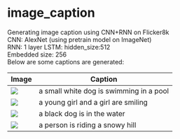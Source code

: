 # image_caption
Generating image caption using CNN+RNN on Flicker8k  
CNN: AlexNet (using pretrain model on ImageNet)  
RNN: 1 layer LSTM: hidden_size:512  
Embedded size: 256    
Below are some captions are generated:

| Image      |Caption  |
|-------------|-----|
|![](https://drive.google.com/uc?export=download&id=1r0mgIIAMVneKvaRJZdrioQw2UROMyLDQ)|a small white dog is swimming in a pool|
|![](https://drive.google.com/uc?export=download&id=1vWj-YZgUTsX8Z-BuUFvJjquKKxd0q9A2)|a young girl and a girl are smiling|
|![](https://drive.google.com/uc?export=download&id=1C-3pMokqKPkdtx7TAY5nj_Usm44rIohW)|a black dog is in the water|
|![](https://drive.google.com/uc?export=download&id=16wImpih5rX8X6gkzdL8jGy5pfJ782_Iw)|a person is riding a snowy hill|

